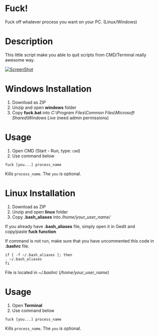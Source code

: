 Fuck!
=====

Fuck off whatever process you want on your PC. (Linux/Windows)

Description
===========

This little script make you able to quit scripts from CMD/Terminal really awesome way.

[![ScreenShot](https://raw.github.com/detroitstudio/fuck/master/screen.png)](http://youtu.be/R91DU8kceeQ)

Windows Installation
============

1. Download as ZIP
2. Unzip and open **windows** folder
3. Copy **fuck.bat** into *C:\Program Files\Common Files\Microsoft Shared\Windows Live* (need admin permissions)

Usage
=====

1. Open CMD (Start - Run, type: ```cmd```)
2. Use command below 
```
fuck [you...] process_name
```

Kills ```process_name```. The ```you``` is optional.

Linux Installation
============

1. Download as ZIP
2. Unzip and open **linux** folder
3. Copy **.bash_aliases** into */home/your_user_name/*

If you already have **.bash_aliases** file, simply open it in Gedit and copy/paste **fuck function**

If command is not run, make sure that you have uncommented this code in **.bashrc** file.

```
if [ -f ~/.bash_aliases ]; then
. ~/.bash_aliases
fi
```

File is located in *~/.bashrc* (*/home/your_user_name*)

Usage
=====

1. Open **Terminal**
2. Use command below
```
fuck [you...] process_name
```

Kills ```process_name```. The ```you``` is optional.





